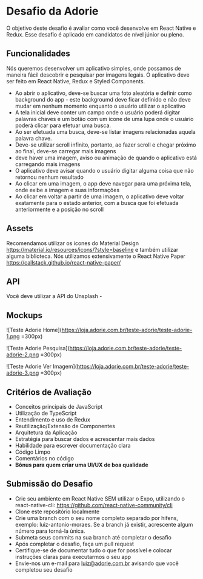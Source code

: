 # Desafio da Adorie
O objetivo deste desafio é avaliar como você desenvolve em React Native e Redux. Esse desafio é aplicado em candidatos de nível júnior ou pleno. 

## Funcionalidades
Nós queremos desenvolver um aplicativo simples, onde possamos de maneira fácil descobrir e pesquisar por imagens legais. O aplicativo deve ser feito em React Native, Redux e Styled Components. 

- Ao abrir o aplicativo, deve-se buscar uma foto aleatória e definir como background do app - este backgroumd deve ficar definido e não deve mudar em nenhum momento enquanto o usuário utilizar o aplicativo
- A tela inicial deve conter um campo onde o usuário poderá digitar palavras chaves e um botão com um ícone de uma lupa onde o usuário poderá clicar para efetuar uma busca.
- Ao ser efetuada uma busca, deve-se listar imagens relacionadas aquela palavra chave.
- Deve-se utilizar scroll infinito, portanto, ao fazer scroll e chegar próximo ao final, deve-se carregar mais imagens
- deve haver uma imagem, aviso ou animação de quando o aplicativo está carregando mais imagens
- O aplicativo deve avisar quando o usuário digitar alguma coisa que não retornou nenhum resultado
- Ao clicar em uma imagem, o app deve navegar para uma próxima tela, onde exibe a imagem e suas informações
- Ao clicar em voltar a partir de uma imagem, o aplicativo deve voltar exatamente para o estado anterior, com a busca que foi efetuada anteriormente e a posição no scroll

## Assets
Recomendamos utilizar os ícones do Material Design https://material.io/resources/icons/?style=baseline e também utilizar alguma biblioteca. Nós utilizamos extensivamente o React Native Paper https://callstack.github.io/react-native-paper/

## API
Você deve utilizar a API do Unsplash - 

## Mockups
![Teste Adorie Home](https://loja.adorie.com.br/teste-adorie/teste-adorie-1.png =300px)

![Teste Adorie Pesquisa](https://loja.adorie.com.br/teste-adorie/teste-adorie-2.png =300px)

![Teste Adorie Ver Imagem](https://loja.adorie.com.br/teste-adorie/teste-adorie-3.png =300px)

## Critérios de Avaliação
- Conceitos principais de JavaScript
- Utilização de TypeScript
- Entendimento e uso de Redux
- Reutilização/Extensão de Componentes
- Arquitetura da Aplicação
- Estratégia para buscar dados e acrescentar mais dados
- Habilidade para escrever documentação clara
- Código Limpo
- Comentários no código
- **Bônus para quem criar uma UI/UX de boa qualidade**

## Submissão do Desafio
- Crie seu ambiente em React Native SEM utilizar o Expo, utilizando o react-native-cli: https://github.com/react-native-community/cli
- Clone este repositório localmente
- Crie uma branch com o seu nome completo separado por hífens, exemplo: luiz-antonio-moraes. Se a branch já existir, acrescente algum número para torná-la única.
- Submeta seus commits na sua branch até completar o desafio
- Após completar o desafio, faça um pull request
- Certifique-se de documentar tudo o que for possível e colocar instruções claras para executarmos o seu app
- Envie-nos um e-mail para luiz@adorie.com.br avisando que você completou seu desafio
